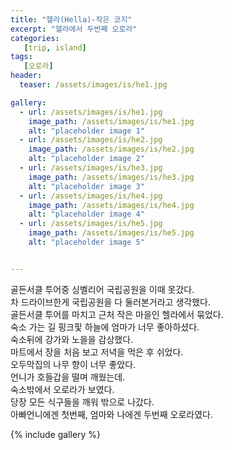 ```yaml
---
title: "헬라(Hella)-작은 코지"
excerpt: "헬라에서 두번째 오로라"
categories:
   [trip, island]
tags:
   [오로라]
header:
  teaser: /assets/images/is/he1.jpg

gallery:
  - url: /assets/images/is/he1.jpg
    image_path: /assets/images/is/he1.jpg
    alt: "placeholder image 1"
  - url: /assets/images/is/he2.jpg
    image_path: /assets/images/is/he2.jpg
    alt: "placeholder image 2"
  - url: /assets/images/is/he3.jpg
    image_path: /assets/images/is/he3.jpg
    alt: "placeholder image 3"
  - url: /assets/images/is/he4.jpg
    image_path: /assets/images/is/he4.jpg
    alt: "placeholder image 4"
  - url: /assets/images/is/he5.jpg
    image_path: /assets/images/is/he5.jpg
    alt: "placeholder image 5"


---
```


골든서클 투어중 싱벨리어 국립공원을 이때 못갔다.  
차 드라이브한게 국립공원을 다 둘러본거라고 생각했다.  
골든서클 투어를 마치고 근처 작은 마을인 헬라에서 묶었다.  
숙소 가는 길 핑크핓 하늘에 엄마가 너무 좋아하셨다.  
숙소뒤에 강가와 노을을 감상했다.  
마트에서 장을 처음 보고 저녁을 먹은 후 쉬었다.  
오두막집의 나무 향이 너무 좋았다.  
언니가 호들갑을 떨며 깨웠는데.  
숙소밖에서 오로라가 보였다.  
당장 모든 식구들을 깨워 밖으로 나갔다.  
아빠언니에겐 첫번째, 엄마와 나에겐 두번째 오로라였다.


{% include gallery  %}
